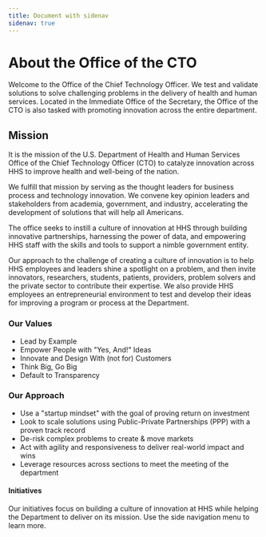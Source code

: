 ```yaml
---
title: Document with sidenav
sidenav: true
---
```


# About the Office of the CTO

Welcome to the Office of the Chief Technology Officer. We test and validate solutions to solve challenging problems in the delivery of health and human services. Located in the Immediate Office of the Secretary, the Office of the CTO is also tasked with promoting innovation across the entire department.

## Mission

It is the mission of the U.S. Department of Health and Human Services Office of the Chief Technology Officer (CTO) to catalyze innovation across HHS to improve health and well-being of the nation.

We fulfill that mission by serving as the thought leaders for business process and technology innovation. We convene key opinion leaders and stakeholders from academia, government, and industry, accelerating the development of solutions that will help all Americans.

The office seeks to instill a culture of innovation at HHS through building innovative partnerships, harnessing the power of data, and empowering HHS staff with the skills and tools to support a nimble government entity.

Our approach to the challenge of creating a culture of innovation is to help HHS employees and leaders shine a spotlight on a problem, and then invite innovators, researchers, students, patients, providers, problem solvers and the private sector to contribute their expertise. We also provide HHS employees an entrepreneurial environment to test and develop their ideas for improving a program or process at the Department.

### Our Values

- Lead by Example
- Empower People with "Yes, And!" Ideas
- Innovate and Design With (not for) Customers
- Think Big, Go Big
- Default to Transparency

### Our Approach

- Use a "startup mindset" with the goal of proving return on investment
- Look to scale solutions using Public-Private Partnerships (PPP) with a proven track record
- De-risk complex problems to create & move markets
- Act with agility and responsiveness to deliver real-world impact and wins
- Leverage resources across sections to meet the meeting of the department

#### Initiatives

Our initiatives focus on building a culture of innovation at HHS while helping the Department to deliver on its mission. Use the side navigation menu to learn more.
